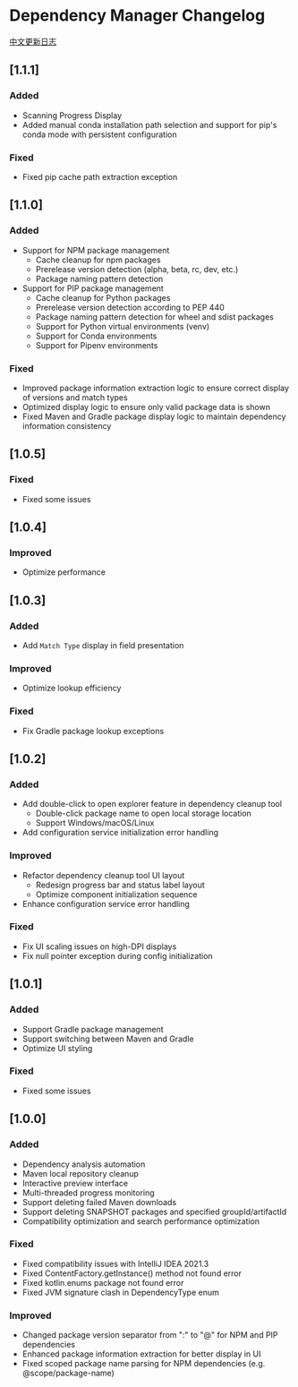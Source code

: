 <!-- Keep a Changelog guide -> https://keepachangelog.com -->

# Dependency Manager Changelog

[中文更新日志](CHANGELOG-CN.md)

## [1.1.1]

### Added

- Scanning Progress Display
- Added manual conda installation path selection and support for pip's conda mode with persistent configuration

### Fixed

- Fixed pip cache path extraction exception

## [1.1.0]

### Added

- Support for NPM package management
  - Cache cleanup for npm packages
  - Prerelease version detection (alpha, beta, rc, dev, etc.)
  - Package naming pattern detection
- Support for PIP package management
  - Cache cleanup for Python packages
  - Prerelease version detection according to PEP 440
  - Package naming pattern detection for wheel and sdist packages
  - Support for Python virtual environments (venv)
  - Support for Conda environments
  - Support for Pipenv environments

### Fixed

- Improved package information extraction logic to ensure correct display of versions and match types
- Optimized display logic to ensure only valid package data is shown
- Fixed Maven and Gradle package display logic to maintain dependency information consistency

## [1.0.5]

### Fixed

- Fixed some issues

## [1.0.4]

### Improved

- Optimize performance

## [1.0.3]

### Added
- Add `Match Type` display in field presentation

### Improved
- Optimize lookup efficiency

### Fixed
- Fix Gradle package lookup exceptions

## [1.0.2]

### Added
- Add double-click to open explorer feature in dependency cleanup tool
  - Double-click package name to open local storage location
  - Support Windows/macOS/Linux
- Add configuration service initialization error handling

### Improved
- Refactor dependency cleanup tool UI layout
  - Redesign progress bar and status label layout
  - Optimize component initialization sequence
- Enhance configuration service error handling

### Fixed
- Fix UI scaling issues on high-DPI displays
- Fix null pointer exception during config initialization


## [1.0.1]

### Added

- Support Gradle package management
- Support switching between Maven and Gradle
- Optimize UI styling

### Fixed

- Fixed some issues

## [1.0.0]

### Added

- Dependency analysis automation
- Maven local repository cleanup
- Interactive preview interface
- Multi-threaded progress monitoring
- Support deleting failed Maven downloads  
- Support deleting SNAPSHOT packages and specified groupId/artifactId 
- Compatibility optimization and search performance optimization

### Fixed

- Fixed compatibility issues with IntelliJ IDEA 2021.3
- Fixed ContentFactory.getInstance() method not found error
- Fixed kotlin.enums package not found error
- Fixed JVM signature clash in DependencyType enum

### Improved

- Changed package version separator from ":" to "@" for NPM and PIP dependencies
- Enhanced package information extraction for better display in UI
- Fixed scoped package name parsing for NPM dependencies (e.g. @scope/package-name)

